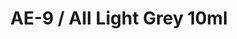 ---
layout: product
title: "AE-9 / AII Light Grey 10ml"
price: "330" 
desc: "Acrylic Laquer 10mL"
img_path: "/assets/img/RC308.webp"
brand: "AK "
available: false
special_offer: false
new: false
soon: false
cat: "020000"
subcat: "020200"
subsubcat: "020201"
sifra: "RC308"
popular: false
---